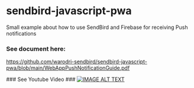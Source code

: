 # sendbird-javascript-pwa
Small example about how to use SendBird and Firebase for receiving Push notifications


### See document here: ###
https://github.com/warodri-sendbird/sendbird-javascript-pwa/blob/main/WebAppPushNotificationGuide.pdf

### See Youtube Video ###
[![IMAGE ALT TEXT](http://img.youtube.com/vi/5zvlMZB53xA/0.jpg)](http://www.youtube.com/watch?v=5zvlMZB53xA "Youtube Video")
